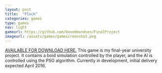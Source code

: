 ```yaml
---
layout: post
title:  "Flock"
categories: games
type: games
nav: light
gameurl: https://github.com/bexedmondson/FinalProject
imageurl: /assets/games/gamescreenshot.png
---
```

[AVAILABLE FOR DOWNLOAD HERE.](https://drive.google.com/folderview?id=0B5MItPVnQZsEV3ptdHVGX2xwdms&usp=sharing) This game is my final-year university project. It contains a boid simulation controlled by the player, and the AI is controlled using the PSO algorithm. Currently in development, initial delivery expected April 2016.
